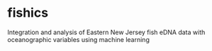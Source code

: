 # fishics
Integration and analysis of Eastern New Jersey fish eDNA data with oceanographic variables using machine learning
